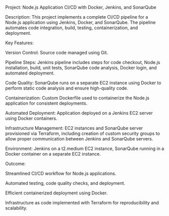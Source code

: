 Project: Node.js Application CI/CD with Docker, Jenkins, and SonarQube

Description:
This project implements a complete CI/CD pipeline for a Node.js application using Jenkins, Docker, and SonarQube. The pipeline automates code integration, build, testing, containerization, and deployment.

Key Features:

Version Control: Source code managed using Git.

Pipeline Steps: Jenkins pipeline includes steps for code checkout, Node.js installation, build, unit tests, SonarQube code analysis, Docker login, and automated deployment.

Code Quality: SonarQube runs on a separate EC2 instance using Docker to perform static code analysis and ensure high-quality code.

Containerization: Custom Dockerfile used to containerize the Node.js application for consistent deployments.

Automated Deployment: Application deployed on a Jenkins EC2 server using Docker containers.

Infrastructure Management: EC2 instances and SonarQube server provisioned via Terraform, including creation of custom security groups to allow proper communication between Jenkins and SonarQube servers.

Environment: Jenkins on a t2.medium EC2 instance, SonarQube running in a Docker container on a separate EC2 instance.

Outcome:

Streamlined CI/CD workflow for Node.js applications.

Automated testing, code quality checks, and deployment.

Efficient containerized deployment using Docker.

Infrastructure as code implemented with Terraform for reproducibility and scalability.
